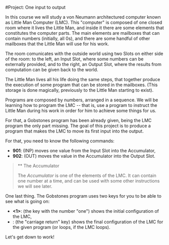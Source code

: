 #Project: One input to output

In this course we will study a von Neumann architectured computer known as Little Man Computer (LMC).
This "computer" is composed of one closed room where it lives the Little Man, and inside it there 
are some elements that constitutes the computer parts.
The main elements are mailboxes that can contain numbers (initially, all 0s), and there are some 
handful of other mailboxes that the Little Man will use for his work.

The room comunicates with the outside world using two Slots on either side of the room: to the left, 
an Input Slot, where some numbers can be externally provided, and to the right, an Output Slot, where
the results from computation can be given back to the world.

The Little Man lives all his life doing the same steps, that together produce the execution of some 
program that can be stored in the mailboxes. 
(This storage is done magically, previously to the Little Man starting to exist).

Programs are composed by numbers, arranged in a sequence.
We will be learning how to program the LMC -- that is, use a program to instruct the Little Man during
his work in order for him to achieve some things for us.

For that, a Gobstones program has been already given, being the LMC program the only part missing.
The goal of this project is to produce a program that makes the LMC to move its first input into the output.

For that, you need to know the following commands:
+ **901**: (INP) moves one value from the Input Slot into the Accumulator,
+ **902**: (OUT) moves the value in the Accumulator into the Output Slot.

> ** The Accumulator
>
> The *Accumulator* is one of the elements of the LMC. 
> It can contain one number at a time, and can be used with some other instructions we will see later.

One last thing. The Gobstones program uses two keys for you to be able to see what is going on:
+ **<1>**: (the key with the number "one") shows the initial configuration of the LMC,
+ **<RET>**: (the "carriage return" key) shows the final configuration of the LMC for the given program (or loops, if the LMC loops).

Let's get down to work!